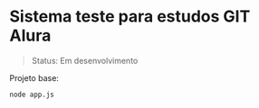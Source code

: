 <h1>Sistema teste para estudos GIT Alura</h1>

>Status: Em desenvolvimento

Projeto base:

```
node app.js

```
